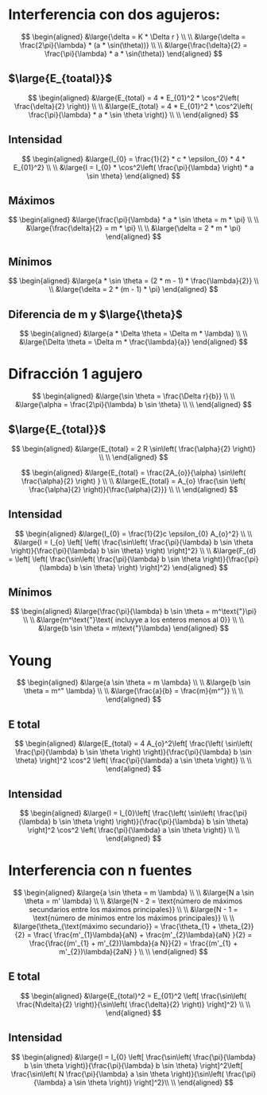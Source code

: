 # Interferencia con dos agujeros:

$$
\begin{aligned}
&\large{\delta = K * \Delta r } \\ \\
&\large{\delta = \frac{2\pi}{\lambda} * (a * \sin(\theta))} \\ \\
&\large{\frac{\delta}{2} = \frac{\pi}{\lambda} * a * \sin(\theta)}
\end{aligned}
$$
## $\large{E_{toatal}}$

$$
\begin{aligned}
&\large{E_{total} = 4 * E_{01}^2 * \cos^2\left( \frac{\delta}{2} \right)} \\ \\
&\large{E_{total} = 4 * E_{01}^2 * \cos^2\left( \frac{\pi}{\lambda} * a * \sin \theta \right)} \\ \\
\end{aligned}
$$

## Intensidad
$$
\begin{aligned}
&\large{I_{0} = \frac{1}{2} * c * \epsilon_{0} * 4 * E_{01}^2} \\ \\
&\large{I = I_{0} * \cos^2\left( \frac{\pi}{\lambda} \right) * a \sin \theta}
\end{aligned}
$$
## Máximos

$$
\begin{aligned}
&\large{\frac{\pi}{\lambda} * a * \sin \theta = m * \pi} \\ \\
&\large{\frac{\delta}{2} = m * \pi} \\ \\
&\large{\delta = 2 * m * \pi}
\end{aligned}
$$

## Mínimos

$$
\begin{aligned}
&\large{a * \sin \theta = (2 * m - 1) * \frac{\lambda}{2}} \\ \\
&\large{\delta = 2 * (m - 1) * \pi}
\end{aligned}
$$

## Diferencia de m y $\large{\theta}$

$$
\begin{aligned}
&\large{a * \Delta \theta = \Delta m * \lambda} \\ \\
&\large{\Delta \theta = \Delta m * \frac{\lambda}{a}}
\end{aligned}
$$

# Difracción 1 agujero

$$
\begin{aligned}
&\large{\sin \theta = \frac{\Delta r}{b}} \\ \\
&\large{\alpha = \frac{2\pi}{\lambda} b \sin \theta} \\ \\
\end{aligned}
$$

## $\large{E_{total}}$
$$
\begin{aligned}
&\large{E_{total} = 2 R \sin\left( \frac{\alpha}{2} \right)} \\ \\
\end{aligned}
$$

$$
\begin{aligned}
&\large{E_{total} = \frac{2A_{o}}{\alpha} \sin\left( \frac{\alpha}{2} \right)  } \\ \\
&\large{E_{total} = A_{o} \frac{\sin \left( \frac{\alpha}{2} \right)}{\frac{\alpha}{2}}} \\ \\
\end{aligned}
$$

## Intensidad
$$
\begin{aligned}
&\large{I_{0} = \frac{1}{2}c \epsilon_{0} A_{o}^2} \\ \\
&\large{I = I_{o} \left[ \left( \frac{\sin\left( \frac{\pi}{\lambda} b \sin \theta \right)}{\frac{\pi}{\lambda} b \sin \theta} \right) \right]^2} \\ \\
&\large{F_{d} = \left[ \left( \frac{\sin\left( \frac{\pi}{\lambda} b \sin \theta \right)}{\frac{\pi}{\lambda} b \sin \theta} \right) \right]^2}
\end{aligned}
$$

## Mínimos
$$
\begin{aligned}
&\large{\frac{\pi}{\lambda} b \sin \theta = m^\text{"}\pi} \\ \\
&\large{m^\text{"}\text{ incluyye a los enteros menos al 0}} \\ \\
&\large{b \sin \theta = m\text{"}\lambda}
\end{aligned}
$$

# Young
$$
\begin{aligned}
&\large{a \sin \theta = m \lambda} \\ \\
&\large{b \sin \theta = m^" \lambda} \\ \\
&\large{\frac{a}{b} = \frac{m}{m^"}} \\ \\
\end{aligned}
$$

## E total
$$
\begin{aligned}
&\large{E_{total} = 4 A_{o}^2\left[ \frac{\left( \sin\left( \frac{\pi}{\lambda} b \sin \theta \right) \right)}{\frac{\pi}{\lambda} b \sin \theta}  \right]^2 \cos^2 \left( \frac{\pi}{\lambda} a \sin \theta \right)} \\ \\
\end{aligned}
$$


## Intensidad
$$
\begin{aligned}
&\large{I = I_{0}\left[ \frac{\left( \sin\left( \frac{\pi}{\lambda} b \sin \theta \right) \right)}{\frac{\pi}{\lambda} b \sin \theta}  \right]^2 \cos^2 \left( \frac{\pi}{\lambda} a \sin \theta \right)} \\ \\
\end{aligned}
$$

# Interferencia con n fuentes

$$
\begin{aligned}
&\large{a \sin \theta = m \lambda} \\ \\
&\large{N a \sin \theta = m' \lambda} \\ \\
&\large{N - 2 = \text{número de máximos secundarios entre los máximos principales}} \\ \\
&\large{N - 1  = \text{número de mínimos entre los máximos principales}} \\ \\
&\large{\theta_{\text{máximo secundario}} = \frac{\theta_{1} + \theta_{2}}{2} = \frac{ \frac{m'_{1}\lambda}{aN} + \frac{m'_{2}\lambda}{aN} }{2} = \frac{\frac{(m'_{1} + m'_{2})\lambda}{a N}}{2} = \frac{(m'_{1} + m'_{2})\lambda}{2aN}  } \\ \\
\end{aligned}
$$
## E total

$$
\begin{aligned}
&\large{E_{total}^2 = E_{01}^2 \left[ \frac{\sin\left( \frac{N\delta}{2} \right)}{\sin\left( \frac{\delta}{2} \right)} \right]^2} \\ \\
\end{aligned}
$$

## Intensidad
$$
\begin{aligned}
&\large{I = I_{0} \left[ \frac{\sin\left( \frac{\pi}{\lambda} b \sin \theta \right)}{\frac{\pi}{\lambda} b \sin \theta} \right]^2\left[ \frac{\sin\left( N \frac{\pi}{\lambda} a \sin \theta \right)}{\sin\left( \frac{\pi}{\lambda} a \sin \theta \right)} \right]^2}\\ \\
\end{aligned}
$$
